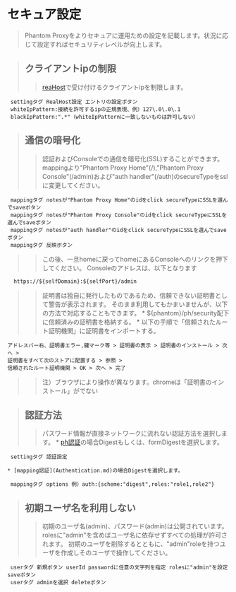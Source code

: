 # セキュア設定 #

> Phantom Proxyをよりセキュアに運用ための設定を記載します。状況に応じて設定すればセキュリティレベルが向上します。

> ## クライアントipの制限 ##
> > [reaHost](RealHost.md)で受け付けるクライアントipを制限します。
```
 settingタグ RealHost設定 エントリの設定ボタン
 whiteIpPattern:接続を許可するipの正規表現、例）127\.0\.0\.1
 blackIpPattern:".*"（whiteIpPatternに一致しないものは許可しない）
```

> ## 通信の暗号化 ##
> > 認証およびConsoleでの通信を暗号化(SSL)することができます。
> > mappingより"Phantom Proxy Home"(/),"Phantom Proxy Console"(/admin)および"auth handler"(/auth)のsecureTypeをsslに変更してください。
```
 mappingタグ notesが"Phantom Proxy Home"のidをclick secureTypeにSSLを選んでsaveボタン
 mappingタグ notesが"Phantom Proxy Console"のidをclick secureTypeにSSLを選んでsaveボタン
 mappingタグ notesが"auth handler"のidをclick secureTypeにSSLを選んでsaveボタン
 mappingタグ 反映ボタン
```
> > この後、一旦homeに戻ってhomeにあるConsoleへのリンクを押下してください。
> > Consoleのアドレスは、以下となります
```
  https://${selfDomain}:${selfPort}/admin
```
> > 証明書は独自に発行したものであるため、信頼できない証明書として警告が表示されます。
> > そのまま利用してもかまいませんが、以下の方法で対応することもできます。
      * ${phantom}/ph/security配下に信頼済みの証明書を格納する。
      * 以下の手順で「信頼されたルート証明機関」に証明書をインポートする。
```
アドレスバー右、証明書エラー,鍵マーク等 > 証明書の表示 > 証明書のインストール > 次へ > 
証明書をすべて次のストアに配置する > 参照 > 
信頼されたルート証明機関 > OK > 次へ > 完了
```
> > 注）ブラウザにより操作が異なります。chromeは「証明書のインストール」がでない

> ## 認証方法 ##
> > パスワード情報が直接ネットワークに流れない認証方法を選択します。
    * [ph認証](Authentication.md)の場合Digestもしくは、formDigestを選択します。
```
 settingタグ 認証設定
```
    * [mapping認証](Authentication.md)の場合Digestを選択します。
```
 mappingタグ options 例）auth:{scheme:"digest",roles:"role1,role2"}
```

> ## 初期ユーザ名を利用しない ##
> > 初期のユーザ名(admin)、パスワード(admin)は公開されています。rolesに"admin"を含めばユーザ名に依存せずすべての処理が許可されます。
> > 初期のユーザを削除するとともに、"admin"roleを持つユーザを作成しそのユーザで操作してください。
```
 userタグ 新規ボタン userId passwordに任意の文字列を指定 rolesに"admin"を設定 saveボタン
 userタグ adminを選択 deleteボタン
```